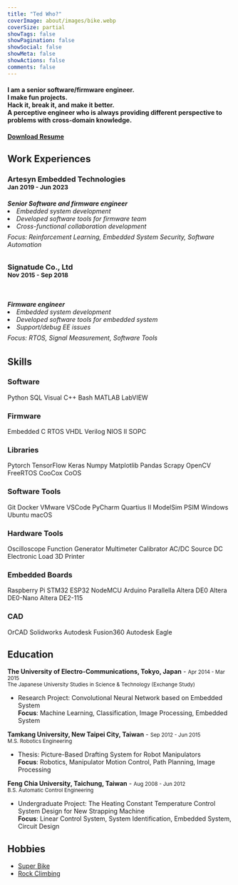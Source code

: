 ```yaml
---
title: "Ted Who?"
coverImage: about/images/bike.webp
coverSize: partial
showTags: false
showPagination: false
showSocial: false
showMeta: false
showActions: false
comments: false
---
```


<h4 class='text-center'>
    I am a senior software/firmware engineer.
    <br/>
    I make fun projects. 
    <br/>
    Hack it, break it, and make it better. 
    <br/>
    A perceptive engineer who is always providing different perspective to problems with cross-domain knowledge.
</h4>

<h4 class='text-right'>
    <a href='/about/files/CV_TedLi_Job.pdf'>Download Resume</a>
</h4>

## Work Experiences

<div class='display-card experience-card'>
    <h3 class='company'>Artesyn Embedded Technologies</br>
        <small class='dates'>Jan 2019 - Jun 2023</small>
    </h3>
    <h6 class='description'>
        <b>Senior Software and firmware engineer</b>
        <li>Embedded system development</li>
        <li>Developed software tools for firmware team</li>
        <li>Cross-functional collaboration development</li>
        <div style="line-height: 0.5em;"><br/></div>
        Focus: Reinforcement Learning, Embedded System Security, Software Automation
    </h6>
</div>

<div class='display-card experience-card'>
    <h3 class='company'>Signatude Co., Ltd</br>
        <small class='dates'>Nov 2015 - Sep 2018</small>
    </h3>
    <div style="line-height:90%;">
        <br>
    </div>
    <h6 class='description'>
        <b>Firmware engineer</b>
        <li>Embedded system development</li>
        <li>Developed software tools for embedded system</li>
        <li>Support/debug EE issues</li>
        <div style="line-height: 0.5em;"><br/></div>
        Focus: RTOS, Signal Measurement, Software Tools
    </h6>
</div>

## Skills

<div class='display-card skills'>
    <h3 class='skill-category'>Software</h3>
    <span class='tooltip--top' data-tooltip='My primary software language.'>Python</span>
    <span>SQL</span>
    <span>Visual C++</span>
    <span>Bash</span>
    <span>MATLAB</span>
    <span>LabVIEW</span>
</div>

<div class='display-card skills'>
    <h3 class='skill-category'>Firmware</h3>
    <span class='tooltip--top' data-tooltip='My primary firmware language.'>Embedded C</span>
    <span>RTOS</span>
    <span>VHDL</span>
    <span>Verilog</span>
    <span>NIOS II</span>
    <span>SOPC</span>
</div>

<div class='display-card skills'>
    <h3 class='skill-category'>Libraries</h3>
    <span class='tooltip--top' data-tooltip='Mainly use in Artesyn.'>Pytorch</span>
    <span class='tooltip--top' data-tooltip='Mainly use in Artesyn.'>TensorFlow</span>
    <span class='tooltip--top' data-tooltip='Mainly use in Artesyn.'>Keras</span>
    <span>Numpy</span>
    <span>Matplotlib</span>
    <span>Pandas</span>
    <span>Scrapy</span>
    <span>OpenCV</span>
    <span class='tooltip--top' data-tooltip='Mainly use in Artesyn.'>FreeRTOS</span>
    <span class='tooltip--top' data-tooltip='Mainly use in Signatude Co., Ltd.'>CooCox CoOS</span>
</div>

<div class='display-card skills'>
    <h3 class='skill-category'>Software Tools</h3>
    <span>Git</span>
    <span>Docker</span>
    <span>VMware</span>
    <span>VSCode</span>
    <span>PyCharm</span>
    <span>Quartius II</span>
    <span>ModelSim</span>
    <span>PSIM</span>
    <span>Windows</span>
    <span>Ubuntu</span>
    <span>macOS</span>
</div>

<div class='display-card skills'>
    <h3 class='skill-category'>Hardware Tools</h3>
    <span>Oscilloscope</span>
    <span>Function Generator</span>
    <span>Multimeter</span>
    <span>Calibrator</span>
    <span>AC/DC Source</span>
    <span>DC Electronic Load</span>
    <span>3D Printer</span>
</div>

<div class='display-card skills'>
    <h3 class='skill-category'>Embedded Boards</h3>
    <span>Raspberry Pi</span>
    <span>STM32</span>
    <span>ESP32</span>
    <span>NodeMCU</span>
    <span>Arduino</span>
    <span>Parallella</span>
    <span>Altera DE0</span>
    <span>Altera DE0-Nano</span>
    <span>Altera DE2-115</span>
</div>

<div class='display-card skills'>
    <h3 class='skill-category'>CAD</h3>
    <span>OrCAD</span>
    <span>Solidworks</span>
    <span>Autodesk Fusion360</span>
    <span>Autodesk Eagle</span>
</div>

## Education


**The University of Electro-Communications, Tokyo, Japan** - 
<small class='edu-dates'>Apr 2014 - Mar 2015</small> \
<small class='edu-level'>The Japanese University Studies in Science & Technology (Exchange Study)</small>
- Research Project: Convolutional Neural Network based on Embedded System \
**Focus**: Machine Learning, Classification, Image Processing, Embedded System


**Tamkang University, New Taipei City, Taiwan** - 
<small class='dates'>Sep 2012 - Jun 2015</small> \
<small class='edu-level'>M.S. Robotics Engineering</small>
- Thesis: Picture-Based Drafting System for Robot Manipulators \
**Focus**: Robotics, Manipulator Motion Control, Path Planning, Image Processing

**Feng Chia University, Taichung, Taiwan** - 
<small class='dates'>Aug 2008 - Jun 2012</small> \
<small class='edu-level'>B.S. Automatic Control Engineering</small>
- Undergraduate Project: The Heating Constant Temperature Control System Design for New Strapping Machine \
**Focus**: Linear Control System, System Identification, Embedded System, Circuit Design

## Hobbies
- [Super Bike](/hobby/superbike)
- [Rock Climbing](/hobby/rock-climbing)